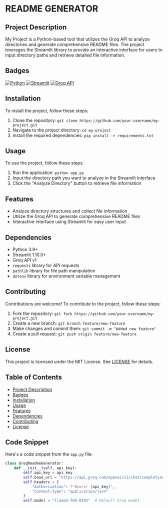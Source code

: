 **README GENERATOR**
================

**Project Description**
---------------------

My Project is a Python-based tool that utilizes the Groq API to analyze directories and generate comprehensive README files. The project leverages the Streamlit library to provide an interactive interface for users to input directory paths and retrieve detailed file information.

**Badges**
----------

[![Python](https://img.shields.io/badge/Python-3.9+-blue.svg)](https://www.python.org/)
[![Streamlit](https://img.shields.io/badge/Streamlit-1.10.0+-orange.svg)](https://streamlit.io/)
[![Groq API](https://img.shields.io/badge/Groq%20API-v1-green.svg)](https://api.groq.com/)

**Installation**
--------------

To install the project, follow these steps:

1. Clone the repository: `git clone https://github.com/your-username/my-project.git`
2. Navigate to the project directory: `cd my-project`
3. Install the required dependencies: `pip install -r requirements.txt`

**Usage**
-----

To use the project, follow these steps:

1. Run the application: `python app.py`
2. Input the directory path you want to analyze in the Streamlit interface
3. Click the "Analyze Directory" button to retrieve file information

**Features**
---------

* Analyze directory structures and collect file information
* Utilize the Groq API to generate comprehensive README files
* Interactive interface using Streamlit for easy user input

**Dependencies**
------------

* Python 3.9+
* Streamlit 1.10.0+
* Groq API v1
* `requests` library for API requests
* `pathlib` library for file path manipulation
* `dotenv` library for environment variable management

**Contributing**
------------

Contributions are welcome! To contribute to the project, follow these steps:

1. Fork the repository: `git fork https://github.com/your-username/my-project.git`
2. Create a new branch: `git branch feature/new-feature`
3. Make changes and commit them: `git commit -m "Added new feature"`
4. Create a pull request: `git push origin feature/new-feature`

**License**
-------

This project is licensed under the MIT License. See [LICENSE](LICENSE) for details.

**Table of Contents**
-------------------

* [Project Description](#project-description)
* [Badges](#badges)
* [Installation](#installation)
* [Usage](#usage)
* [Features](#features)
* [Dependencies](#dependencies)
* [Contributing](#contributing)
* [License](#license)

**Code Snippet**
----------------

Here's a code snippet from the `app.py` file:
```python
class GroqReadmeGenerator:
    def __init__(self, api_key):
        self.api_key = api_key
        self.base_url = "https://api.groq.com/openai/v1/chat/completions"
        self.headers = {
            "Authorization": f"Bearer {api_key}",
            "Content-Type": "application/json"
        }
        self.model = "llama3-70b-8192"  # Default Groq model
```
